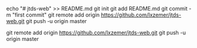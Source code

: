 echo "# jtds-web" >> README.md
git init
git add README.md
git commit -m "first commit"
git remote add origin https://github.com/lxzemer/jtds-web.git
git push -u origin master

git remote add origin https://github.com/lxzemer/jtds-web.git
git push -u origin master